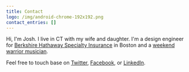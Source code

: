 ```yaml
---
title: Contact
logo: /img/android-chrome-192x192.png
contact_entries: []
---
```

Hi, I'm Josh. I live in CT with my wife and daughter. I'm a design engineer for [Berkshire Hathaway Specialty Insurance](https://www.bhspecialty.com) in Boston and a [weekend warrior musician](https://sites.google.com/view/hipjoint/). 

Feel free to touch base on [Twitter](https://twitter.com/joshuabriley), [Facebook](https://www.facebook.com/joshua.briley), or [LinkedIn](https://www.linkedin.com/in/somecallmejosh/).
